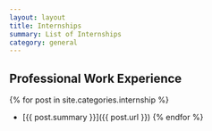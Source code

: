 ```yaml
---
layout: layout
title: Internships
summary: List of Internships
category: general
---
```


## Professional Work Experience

{% for post in site.categories.internship %}
* [{{ post.summary }}]({{ post.url }})
{% endfor %}
